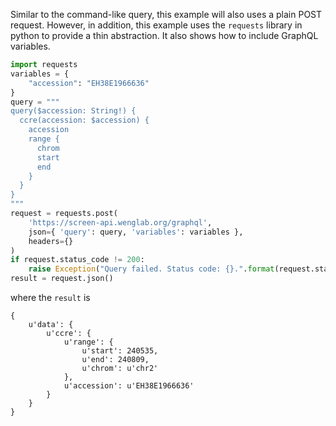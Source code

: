 Similar to the command-like query, this example will also uses a plain POST
request. However, in addition, this example uses the `requests` library in
python to provide a thin abstraction. It also shows how to include GraphQL
variables.

```python
import requests
variables = {
    "accession": "EH38E1966636"
}
query = """
query($accession: String!) {
  ccre(accession: $accession) {
    accession
    range {
      chrom
      start
      end
    }
  }
}
"""
request = requests.post(
    'https://screen-api.wenglab.org/graphql',
    json={ 'query': query, 'variables': variables },
    headers={}
)
if request.status_code != 200:
    raise Exception("Query failed. Status code: {}.".format(request.status_code))
result = request.json()
```

where the `result` is

```
{
    u'data': {
        u'ccre': {
            u'range': {
                u'start': 240535,
                u'end': 240809,
                u'chrom': u'chr2'
            },
            u'accession': u'EH38E1966636'
        }
    }
}
```